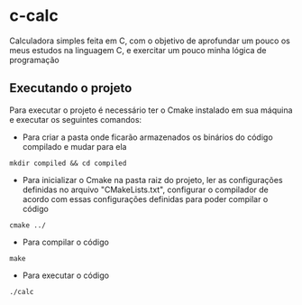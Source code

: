 # c-calc
Calculadora simples feita em C, com o objetivo de aprofundar um pouco os meus estudos na linguagem C, e exercitar um pouco minha lógica de programação

## Executando o projeto
Para executar o projeto é necessário ter o Cmake instalado em sua máquina e executar os seguintes comandos:
- Para criar a pasta onde ficarão armazenados os binários do código compilado e mudar para ela
```
mkdir compiled && cd compiled
```
- Para inicializar o Cmake na pasta raiz do projeto, ler as configurações definidas no arquivo "CMakeLists.txt", configurar o compilador de acordo com essas configurações definidas para poder compilar o código
```
cmake ../
```
- Para compilar o código
```
make
```
- Para executar o código
```
./calc
```
